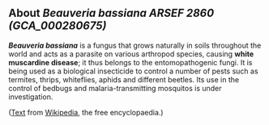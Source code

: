 About *Beauveria bassiana ARSEF 2860 (GCA\_000280675)* 
------------------------------------------------------



***Beauveria bassiana*** is a fungus that grows naturally in soils
throughout the world and acts as a parasite on various arthropod
species, causing **white muscardine disease**; it thus belongs to the
entomopathogenic fungi. It is being used as a biological insecticide to
control a number of pests such as termites, thrips, whiteflies, aphids
and different beetles. Its use in the control of bedbugs and
malaria-transmitting mosquitos is under investigation.

([Text](http://en.wikipedia.org/wiki/Beauveria_bassiana) from
[Wikipedia](http://en.wikipedia.org/), the free encyclopaedia.)
